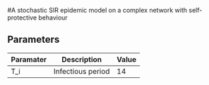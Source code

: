 #A stochastic SIR epidemic model on a complex network with self-protective behaviour

## Parameters

| Paramater | Description       | Value |
| ---       | ---               | ---   |
| T_i       | Infectious period | 14    |

